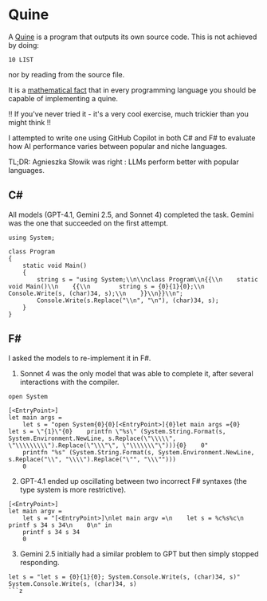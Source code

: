 # Quine
A [Quine](https://en.wikipedia.org/wiki/Quine_(computing)) is a program that outputs its own source code. This is not achieved by doing:

```10 LIST```

nor by reading from the source file.

It is a [mathematical fact](https://en.wikipedia.org/wiki/Kleene%27s_recursion_theorem) that in every programming language you should be capable of implementing a quine.

!! If you've never tried it - it's a very cool exercise, much trickier than you might think !!

I attempted to write one using GitHub Copilot in both C# and F# to evaluate how AI performance varies between popular and niche languages.

TL;DR: Agnieszka Słowik was right : LLMs perform better with popular languages.


## C#
All models (GPT-4.1, Gemini 2.5, and Sonnet 4) completed the task. Gemini was the one that succeeded on the first attempt.

```
using System;

class Program
{
    static void Main()
    {
        string s = "using System;\\n\\nclass Program\\n{{\\n    static void Main()\\n    {{\\n        string s = {0}{1}{0};\\n        Console.Write(s, (char)34, s);\\n    }}\\n}}\\n";
        Console.Write(s.Replace("\\n", "\n"), (char)34, s);
    }
}
```

## F# 
I asked the models to re-implement it in F#.
1. Sonnet 4 was the only model that was able to complete it, after several interactions with the compiler.
```
open System

[<EntryPoint>]
let main args =
    let s = "open System{0}{0}[<EntryPoint>]{0}let main args ={0}    let s = \"{1}\"{0}    printfn \"%s\" (System.String.Format(s, System.Environment.NewLine, s.Replace(\"\\\\\", \"\\\\\\\\\").Replace(\"\\\"\", \"\\\\\\\"\"))){0}    0"
    printfn "%s" (System.String.Format(s, System.Environment.NewLine, s.Replace("\\", "\\\\").Replace("\"", "\\\"")))
    0
```
2. GPT-4.1 ended up oscillating between two incorrect F# syntaxes (the type system is more restrictive).
```
[<EntryPoint>]
let main argv =
    let s = "[<EntryPoint>]\nlet main argv =\n    let s = %c%s%c\n    printf s 34 s 34\n    0\n" in
    printf s 34 s 34
    0
```
3. Gemini 2.5 initially had a similar problem to GPT but then simply stopped responding.
```
let s = "let s = {0}{1}{0}; System.Console.Write(s, (char)34, s)"
System.Console.Write(s, (char)34, s)
```z